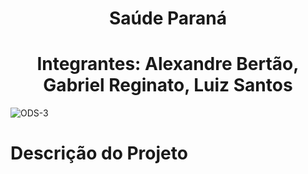 
<h1 align="center"> Saúde Paraná </h1>

<h1 align="center"> Integrantes: Alexandre Bertão, Gabriel Reginato, Luiz Santos
</h1>

![ODS-3](https://github.com/user-attachments/assets/4d320234-a24d-4280-8276-d4a41e2bbb05)

# Descrição do Projeto





